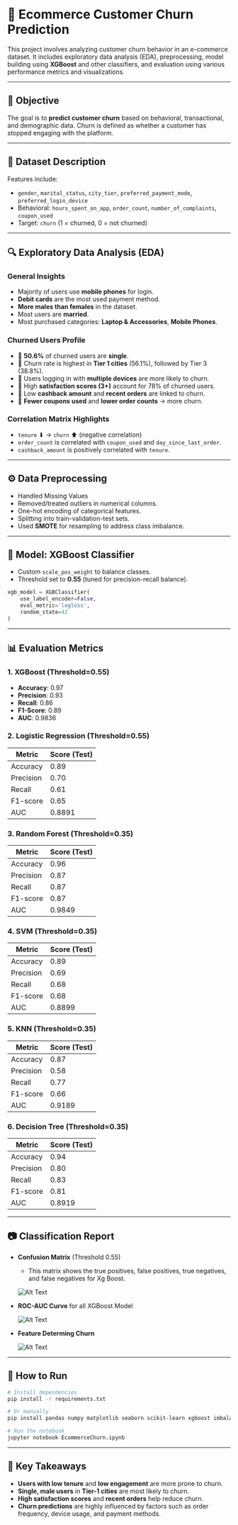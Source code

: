 
# 🛒 Ecommerce Customer Churn Prediction

This project involves analyzing customer churn behavior in an e-commerce dataset. It includes exploratory data analysis (EDA), preprocessing, model building using **XGBoost** and other classifiers, and evaluation using various performance metrics and visualizations.

---

## 📌 Objective

The goal is to **predict customer churn** based on behavioral, transactional, and demographic data. Churn is defined as whether a customer has stopped engaging with the platform.

---

## 📁 Dataset Description

Features include:

- `gender`, `marital_status`, `city_tier`, `preferred_payment_mode`, `preferred_login_device`
- Behavioral: `hours_spent_on_app`, `order_count`, `number_of_complaints`, `coupon_used`
- Target: `churn` (1 = churned, 0 = not churned)

---

## 🔍 Exploratory Data Analysis (EDA)

### General Insights

- Majority of users use **mobile phones** for login.
- **Debit cards** are the most used payment method.
- **More males than females** in the dataset.
- Most users are **married**.
- Most purchased categories: **Laptop & Accessories**, **Mobile Phones**.

### Churned Users Profile

- 🔺 **50.6%** of churned users are **single**.
- 🔺 Churn rate is highest in **Tier 1 cities** (56.1%), followed by Tier 3 (38.8%).
- 🔺 Users logging in with **multiple devices** are more likely to churn.
- 🔻 High **satisfaction scores (3+)** account for 78% of churned users.
- 🔻 Low **cashback amount** and **recent orders** are linked to churn.
- 🔺 **Fewer coupons used** and **lower order counts** → more churn.

### Correlation Matrix Highlights

- `tenure` ⬇ → `churn` ⬆ (negative correlation)
- `order_count` is correlated with `coupon_used` and `day_since_last_order`.
- `cashback_amount` is positively correlated with `tenure`.

---

## ⚙️ Data Preprocessing

- Handled Missing Values
- Removed/treated outliers in numerical columns.
- One-hot encoding of categorical features.
- Splitting into train-validation-test sets.
- Used **SMOTE** for resampling to address class imbalance.

---

## 🤖 Model: XGBoost Classifier

- Custom `scale_pos_weight` to balance classes.
- Threshold set to **0.55** (tuned for precision-recall balance).

```python
xgb_model = XGBClassifier(
    use_label_encoder=False,
    eval_metric='logloss',
    random_state=42
)
```

---

## 📊 Evaluation Metrics

### 1. XGBoost (Threshold=0.55)

- **Accuracy**: 0.97  
- **Precision**: 0.93 
- **Recall**: 0.86
- **F1-Score**: 0.89
- **AUC**: 0.9836

### 2. Logistic Regression (Threshold=0.55)

| Metric      | Score (Test) |
|-------------|--------------|
| Accuracy    | 0.89         |
| Precision   | 0.70         |
| Recall      | 0.61         |
| F1-score    | 0.65         |
| AUC         | 0.8891       |

### 3. Random Forest (Threshold=0.35)

| Metric      | Score (Test) |
|-------------|--------------|
| Accuracy    | 0.96         |
| Precision   | 0.87         |
| Recall      | 0.87         |
| F1-score    | 0.87         |
| AUC         | 0.9849       |

### 4. SVM (Threshold=0.35)

| Metric      | Score (Test) |
|-------------|--------------|
| Accuracy    | 0.89         |
| Precision   | 0.69         |
| Recall      | 0.68         |
| F1-score    | 0.68         |
| AUC         | 0.8899       |

### 5. KNN (Threshold=0.35)

| Metric      | Score (Test) |
|-------------|--------------|
| Accuracy    | 0.87         |
| Precision   | 0.58         |
| Recall      | 0.77         |
| F1-score    | 0.66         |
| AUC         | 0.9189       |

### 6. Decision Tree (Threshold=0.35)

| Metric      | Score (Test) |
|-------------|--------------|
| Accuracy    | 0.94         |
| Precision   | 0.80         |
| Recall      | 0.83         |
| F1-score    | 0.81         |
| AUC         | 0.8919       |


---

## 📷 Classification Report

- **Confusion Matrix** (Threshold 0.55)

    - This matrix shows the true positives, false positives, true negatives, and false negatives for Xg Boost.

    ![Alt Text](images/confusion_matrix.png)
    
- **ROC-AUC Curve** for all XGBoost Model

    ![Alt Text](images/roc_curve.png)

- **Feature Determing Churn**
    
    ![Alt Text](images/features%20determining%20churn.png)

---

## 🚀 How to Run

```bash
# Install dependencies
pip install -r requirements.txt

# Or manually
pip install pandas numpy matplotlib seaborn scikit-learn xgboost imbalanced-learn

# Run the notebook
jupyter notebook EcommerceChurn.ipynb
```

---

## 🧠 Key Takeaways

- **Users with low tenure** and **low engagement** are more prone to churn.
- **Single, male users** in **Tier-1 cities** are most likely to churn.
- **High satisfaction scores** and **recent orders** help reduce churn.
- **Churn predictions** are highly influenced by factors such as order frequency, device usage, and payment methods.
